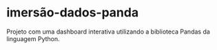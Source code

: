 # imersão-dados-panda

Projeto com uma dashboard interativa utilizando a biblioteca Pandas da linguagem Python.
